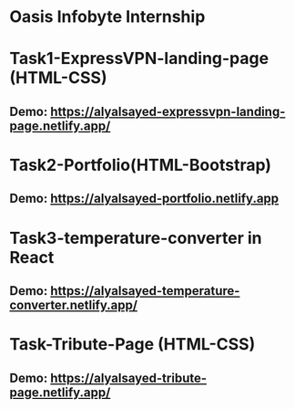 # Oasis Infobyte Internship

# Task1-ExpressVPN-landing-page (HTML-CSS)

## Demo: https://alyalsayed-expressvpn-landing-page.netlify.app/

# Task2-Portfolio(HTML-Bootstrap)

## Demo: https://alyalsayed-portfolio.netlify.app

# Task3-temperature-converter in React
## Demo: https://alyalsayed-temperature-converter.netlify.app/

# Task-Tribute-Page (HTML-CSS)
## Demo: https://alyalsayed-tribute-page.netlify.app/


